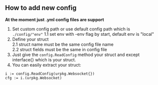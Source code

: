 ## How to add new config

**At the moment just .yml config files are support**

1. Set custom config path or use default config path which is `./config/"env"`
  1.1 set env with -env flag by start, default env is "local"
2. Define your struct  
2.1 struct name must be the same config file name  
2.2 struct fields must be the same in config file
3. Just give the `config.ReadConfig` method your struct and except interface{} which is your struct.
4. You can easily extract your struct:

```golang
i := config.ReadConfig(urpkg.Websocket{})
cfg := i.(urpkg.Websocket)
```
